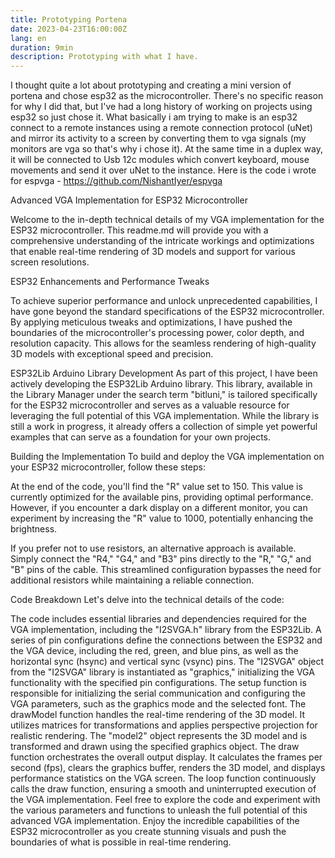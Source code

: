 ```yaml
---
title: Prototyping Portena
date: 2023-04-23T16:00:00Z
lang: en
duration: 9min
description: Prototyping with what I have.
---
```


I thought quite a lot about prototyping and creating a mini version of portena and chose esp32 as the microcontroller.
There's no specific reason for why I did that, but I've had a long history of working on projects using esp32 so just chose it.
What basically i am trying to make is an esp32 connect to a remote instances using a remote connection protocol (uNet) and mirror its activity to a screen by converting them to vga signals (my monitors are vga so that's why i chose it).
At the same time in a duplex way, it will be connected to Usb 12c modules which convert keyboard, mouse movements and send it over uNet to the instance.
Here is the code i wrote for espvga - 
https://github.com/NishantIyer/espvga

Advanced VGA Implementation for ESP32 Microcontroller

Welcome to the in-depth technical details of my VGA implementation for the ESP32 microcontroller. This readme.md will provide you with a comprehensive understanding of the intricate workings and optimizations that enable real-time rendering of 3D models and support for various screen resolutions.

ESP32 Enhancements and Performance Tweaks

To achieve superior performance and unlock unprecedented capabilities, I have gone beyond the standard specifications of the ESP32 microcontroller. By applying meticulous tweaks and optimizations, I have pushed the boundaries of the microcontroller's processing power, color depth, and resolution capacity. This allows for the seamless rendering of high-quality 3D models with exceptional speed and precision.

ESP32Lib Arduino Library Development
As part of this project, I have been actively developing the ESP32Lib Arduino library. This library, available in the Library Manager under the search term "bitluni," is tailored specifically for the ESP32 microcontroller and serves as a valuable resource for leveraging the full potential of this VGA implementation. While the library is still a work in progress, it already offers a collection of simple yet powerful examples that can serve as a foundation for your own projects.

Building the Implementation
To build and deploy the VGA implementation on your ESP32 microcontroller, follow these steps:

At the end of the code, you'll find the "R" value set to 150. This value is currently optimized for the available pins, providing optimal performance. However, if you encounter a dark display on a different monitor, you can experiment by increasing the "R" value to 1000, potentially enhancing the brightness.

If you prefer not to use resistors, an alternative approach is available. Simply connect the "R4," "G4," and "B3" pins directly to the "R," "G," and "B" pins of the cable. This streamlined configuration bypasses the need for additional resistors while maintaining a reliable connection.

Code Breakdown
Let's delve into the technical details of the code:

The code includes essential libraries and dependencies required for the VGA implementation, including the "I2SVGA.h" library from the ESP32Lib.
A series of pin configurations define the connections between the ESP32 and the VGA device, including the red, green, and blue pins, as well as the horizontal sync (hsync) and vertical sync (vsync) pins.
The "I2SVGA" object from the "I2SVGA" library is instantiated as "graphics," initializing the VGA functionality with the specified pin configurations.
The setup function is responsible for initializing the serial communication and configuring the VGA parameters, such as the graphics mode and the selected font.
The drawModel function handles the real-time rendering of the 3D model. It utilizes matrices for transformations and applies perspective projection for realistic rendering. The "model2" object represents the 3D model and is transformed and drawn using the specified graphics object.
The draw function orchestrates the overall output display. It calculates the frames per second (fps), clears the graphics buffer, renders the 3D model, and displays performance statistics on the VGA screen.
The loop function continuously calls the draw function, ensuring a smooth and uninterrupted execution of the VGA implementation.
Feel free to explore the code and experiment with the various parameters and functions to unleash the full potential of this advanced VGA implementation. Enjoy the incredible capabilities of the ESP32 microcontroller as you create stunning visuals and push the boundaries of what is possible in real-time rendering.
